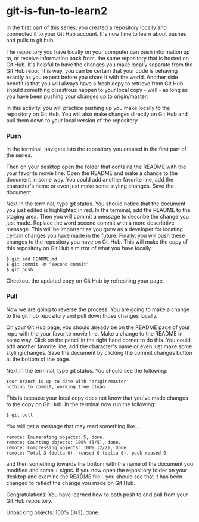 # git-is-fun-to-learn2

In the first part of this series, you created a repository locally and connected it to your Git Hub account. It's now time to learn about pushes and pulls to git hub.

The repository you have locally on your computer can push information up to, or receive information back from, the same repository that is hosted on Git Hub. It's helpful to have the changes you make locally separate from the Git Hub repo. This way, you can be certain that your code is behaving exactly as you expect before you share it with the world. Another side benefit is that you will always have a fresh copy to retrieve from Git Hub should something disastrous happen to your local copy - well - as long as you have been pushing your changes up to origin/master.

In this activity, you will practice pushing up you make locally to the repository on Git Hub. You will also make changes directly on Git Hub and pull them down to your local version of the repository.

### Push

In the terminal, navigate into the repository you created in the first part of the series.

Then on your desktop open the folder that contains the README with the your favorite movie line. Open the README and make a change to the document in some way. You could add another favorite line, add the character's name or even just make some styling changes. Save the document.

Next in the terminal, type git status. You should notice that the document you just edited is highlighted in red. In the terminal, add the README to the staging area. Then you will commit a message to describe the change you just made. Replace the word second commit with a more descriptive message. This will be important as you grow as a developer for locating certain changes you have made in the future. Finally, you will push these changes to the repository you have on Git Hub. This will make the copy of this repository on Git Hub a mirror of what you have locally.

    $ git add README.md
    $ git commit -m "second commit"
    $ git push
    
Checkout the updated copy on Git Hub by refreshing your page.

### Pull

Now we are going to reverse the process. You are going to make a change to the git hub repository and pull down those changes locally.

On your Git Hub page, you should already be on the README page of your repo with the your favorite movie line. Make a change to the README in some way. Click on the pencil in the right hand corner to do this. You could add another favorite line, add the character's name or even just make some styling changes. Save the document by clicking the commit changes button at the bottom of the page.

Next in the terminal, type git status. You should see the following:

    Your branch is up to date with 'origin/master'.
    nothing to commit, working tree clean

This is because your local copy does not know that you've made changes to the copy on Git Hub. In the terminal now run the following:

    $ git pull
    
You will get a message that may read something like...

    remote: Enumerating objects: 5, done.
    remote: Counting objects: 100% (5/5), done.
    remote: Compressing objects: 100% (2/2), done.
    remote: Total 3 (delta 0), reused 0 (delta 0), pack-reused 0
    
and then something towards the bottom with the name of the document you modified and some + signs.
If you now open the repository folder on your desktop and examine the README file - you should see that it has been changed to reflect the change you made on Git Hub.

Congratulations! You have learned how to both push to and pull from your Git Hub repository.

Unpacking objects: 100% (3/3), done.
